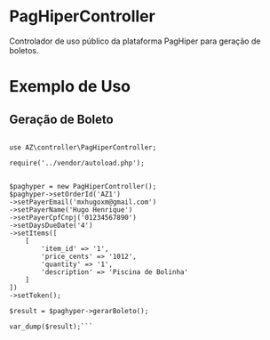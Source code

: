 # PagHiperController
Controlador de uso público da plataforma PagHiper para geração de boletos.

# Exemplo de Uso

## Geração de Boleto

```<?php

use AZ\controller\PagHiperController;

require('../vendor/autoload.php');


$paghyper = new PagHiperController();
$paghyper->setOrderId('AZ1')
->setPayerEmail('mxhugoxm@gmail.com')
->setPayerName('Hugo Henrique')
->setPayerCpfCnpj('01234567890')
->setDaysDueDate('4')
->setItems([
    [
        'item_id' => '1',
        'price_cents' => '1012',
        'quantity' => '1',
        'description' => 'Piscina de Bolinha'
    ]
])
->setToken();

$result = $paghyper->gerarBoleto();

var_dump($result);```
